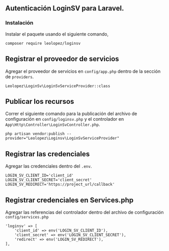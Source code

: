 ## Autenticación LoginSV para Laravel.

### Instalación

Instalar el paquete usando el siguiente comando,

    composer require leolopez/loginsv
    
## Registrar el proveedor de servicios

Agregar el proveedor de servicios en `config/app.php` dentro de la sección de `providers`.
    
    Leolopez\LoginSv\LoginSvServiceProvider::class

## Publicar los recursos

Correr el siguiente comando para la publicación del archivo de configuración en `config/loginsv.php` y el controlador
en `App\Http\Controller\LoginSvController.php`.

    php artisan vendor:publish --provider="Leolopez\Loginsv\LoginSvServiceProvider"
    
## Registrar las credenciales

Agregar las credenciales dentro del `.env`.

    LOGIN_SV_CLIENT_ID='client_id'
    LOGIN_SV_CLIENT_SECRET='client_secret'
    LOGIN_SV_REDIRECT='https://project_url/callback'
    
## Registrar credenciales en Services.php

Agregar las referencias del controlador dentro del archivo de configuración `config/services.php`

    'loginsv' => [
        'client_id' => env('LOGIN_SV_CLIENT_ID'),
        'client_secret' => env('LOGIN_SV_CLIENT_SECRET'),
        'redirect' => env('LOGIN_SV_REDIRECT'),
    ],

